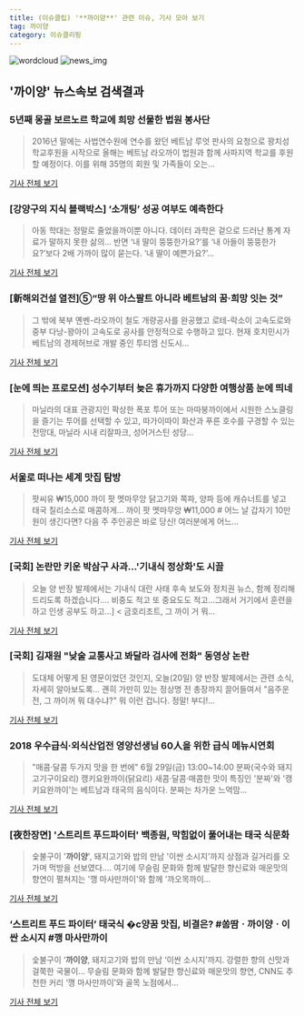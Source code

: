 ```yaml
---
title: (이슈클립) '**까이양**' 관련 이슈, 기사 모아 보기
tag: 까이양
category: 이슈클리핑
---
```

![wordcloud](https://s3.ap-northeast-2.amazonaws.com/lyrics101-wordcloud/2018-08-28-1535460992.png)
![news_img](https://user-images.githubusercontent.com/42597476/44507050-1206f400-a6e4-11e8-8d98-7ffbfebb353f.png)
## **'**까이양**'** 뉴스속보 검색결과
### 5년째 몽골 보르노르 학교에 희망 선물한 법원 봉사단

>2016년 말에는 사법연수원에 연수를 왔던 베트남 루엇 판사의 요청으로 꽝치성 학교후원을 시작으로 올해는 베트남 라오까이 법원과 함께 사파지역 학교를 후원할 예정이다. 이를 위해 35명의 회원 및 가족들이 오는...

<a href="http://www.inews365.com/news/article.html?no=547118" target="_blank">기사 전체 보기</a>

### [강양구의 지식 블랙박스] ‘소개팅’ 성공 여부도 예측한다

>아동 학대는 정말로 줄었을까이뿐 아니다. 데이터 과학은 겉으로 드러난 통계 자료가 말하지 못한 삶의... 반면 ‘내 딸이 뚱뚱한가요?’를 ‘내 아들이 뚱뚱한가요?’보다 2배 가까이 많이 묻는다. ‘내 딸이 예쁜가요?’...

<a href="http://weekly.donga.com/3/all/11/1404156/1" target="_blank">기사 전체 보기</a>

### [新해외건설 열전]⑤“땅 위 아스팔트 아니라 베트남의 꿈·희망 잇는 것”

>그 밖에 북부 옌벤-라오까이 철도 개량공사를 완공했고 로테-락소이 고속도로와 중부 다낭-꽝아이 고속도로 공사를 안정적으로 수행하고 있다. 현재 호치민시가 베트남의 경제허브로 개발 중인 투티엠 신도시...

<a href="http://news1.kr/articles/?3376781" target="_blank">기사 전체 보기</a>

### [눈에 띄는 프로모션] 성수기부터 늦은 휴가까지 다양한 여행상품 눈에 띄네

>마닐라의 대표 관광지인 팍상한 폭포 투어 또는 마따붕까이에서 시원한 스노클링을 즐기는 투어를 선택할 수 있고, 따가이따이 화산과 푸른 호수를 구경할 수 있는 전망대, 마닐라 시내 리잘파크, 성어거스틴 성당...

<a href="http://www.ttlnews.com/article/trip/3822" target="_blank">기사 전체 보기</a>

### 서울로 떠나는 세계 맛집 탐방

>팟씨유 ₩15,000 까이 팟 멧마무앙 닭고기와 쪽파, 양파 등에 캐슈너트를 넣고 태국 칠리소스로 매콤하게... 까이 팟 멧마무앙 ₩11,000 # 어느 날 갑자기 10만원이 생긴다면? 다음 주 주인공은 바로 당신! 여러분에게 어느...

<a href="https://univ20.com/88115" target="_blank">기사 전체 보기</a>

### [국회] 논란만 키운 박삼구 사과…'기내식 정상화'도 시끌

>오늘 양 반장 발제에서는 기내식 대란 사태 후속 보도와 정치권 뉴스, 함께 정리해드리도록 하겠습니다.... 비중도 적고 또 중요도도 적고…그래서 거기에서 훈련을 하고 인생 공부도 하고…] < 금호리조트, 그 까이 거 뭐...

<a href="http://news.jtbc.joins.com/html/504/NB11660504.html" target="_blank">기사 전체 보기</a>

### [국회] 김재원 "낮술 교통사고 봐달라 검사에 전화" 동영상 논란

>도대체 어떻게 된 영문이었던 것인지, 오늘(20일) 양 반장 발제에서는 관련 소식, 자세히 알아보도록... 괜히 가만히 있는 정상명 전 총장까지 끌어들여서 "음주운전, 그 까이꺼 뭐 대수냐?" 뭐 이런 겁니다. 정말! 부디!...

<a href="http://news.jtbc.joins.com/html/043/NB11653043.html" target="_blank">기사 전체 보기</a>

### 2018 우수급식·외식산업전 영양선생님 60人을 위한 급식 메뉴시연회

>"매콤·달콤 두가지 맛을 한 번에" 6월 29일(금) 13:00~14:00 분짜(국수와 돼지고기구이요리) 캥키요완까이(닭요리) 새콤·달콤·매콤한 맛이 특징인 '분짜'와 '캥키요완까이'는 베트남과 태국의 음식이다. 분짜는 차가운 느억맘...

<a href="http://www.fsnews.co.kr/news/articleView.html?idxno=29619" target="_blank">기사 전체 보기</a>

### [夜한장면] '스트리트 푸드파이터' 백종원, 막힘없이 풀어내는 태국 식문화

>숯불구이 '**까이양**', 돼지고기와 밥의 만남 '이싼 소시지'까지 상점과 길거리를 오가며 먹방을 선보였다.... 여기에 무슬림 문화와 함께 발달한 향신료와 매운맛의 향연이 펼쳐지는 '깽 마사만까이'와 함께 '까오목까이...

<a href="http://news.tf.co.kr/read/entertain/1724167.htm" target="_blank">기사 전체 보기</a>

### ‘스트리트 푸드 파이터’ 태국식 �c양꿈 맛집, 비결은? #쏨땀ㆍ**까이양**ㆍ이싼 소시지 #깽 마사만까이

>숯불구이 ‘**까이양**, 돼지고기와 밥의 만남 ‘이싼 소시지’까지. 강렬한 향의 신맛과 걸쭉한 국물이... 무슬림 문화와 함께 발달한 향신료와 매운맛의 향연, CNN도 추천한 커리 ‘깽 마사만까이’와 골목 노점에서...

<a href="http://www.kyeonggi.com/?mod=news&act=articleView&idxno=1480118" target="_blank">기사 전체 보기</a>


